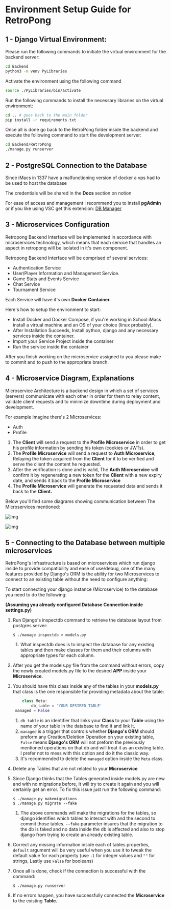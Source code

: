# **Environment Setup Guide for RetroPong**

## 1 - Django Virtual Environment:

Please run the following commands to initiate the virtual environment for the backend server:

```bash
cd Backend
python3 -m venv PyLibraries
```

Activate the environment using the following command

```bash
source ./PyLibraries/bin/activate
```

Run the following commands to install the necessary libraries on the virtual environment:

```bash
cd .. # goes back to the main folder
pip install -r requirements.txt
```

Once all is done go back to the RetroPong folder inside the backend and execute the following command to start the development server:

```bash
cd Backend/RetroPong
./manage.py runserver
```

## 2 - PostgreSQL Connection to the Database

Since iMacs in 1337 have a malfunctioning version of docker a vps had to be used to host the database

The credentials will be shared in the **Docs** section on notion

For ease of access and management i recommend you to install **pgAdmin** or if you like using VSC get this extension: [DB Manager](https://marketplace.visualstudio.com/items?itemName=cweijan.vscode-postgresql-client2)

## 3 - Microservices Configuration

Retropong Backend Interface will be implemented in accordance with microservices technology, which means that each service that handles an aspect in retropong will be isolated in it's own component.

Retropong Backend Interface will be comprised of several services:

* Authentication Service
* User/Player Information and Management Service.
* Game Stats and Events Service
* Chat Service
* Tournament Service

Each Service will have it's own **Docker Container.**

Here's how to setup the environment to start:

* Install Docker and Docker Compose, if you're working in School iMacs install a virtual machine and an OS of your choice (linux probably).
* After Installation Succeeds, Install python, django and any necessary services inside the container.
* Import your Service Project inside the container
* Run the service inside the container

After you finish working on the microservice assigned to you please make to commit and to push to the appropriate branch.

## 4 - Microservice Diagram, Explanations

Microservice Architecture is a backend design in which a set of services (servers) communicate with each other in order for them to relay content, validate client requests and to minimize downtime during deployment and development.

For example imagine there's 2 Microservices:

* Auth
* Profile

1. The **Client** will send a request to the **Profile** **Microservice** in order to get his profile information by sending his token (cookies or JWTs).
2. The **Profile** **Microservice** will send a request to **Auth Microservice**, Relaying the token acquired from the **Client** for it to be verified and serve the client the content he requested.
3. After the verification is done and is valid, The **Auth Microservice** will confirm it by regenerating a new token for the **Client** with a new expiry date, and sends it back to the **Profile Microservice**
4. The **Profile Microservice** will generate the requested data and sends it back to the **Client.**

Below you'll find some diagrams showing communication between The Microservices mentioned:

![img](https://i.imgur.com/tMXO45L.png)

![img](https://i.imgur.com/DgooOcK.png)

## 5 - Connecting to the Database between multiple microservices

RetroPong's Infrastructure is based on microservices which run django inside to provide compatibility and ease of use/debug, one of the many features provided by Django's ORM is the ability for two Microservices to connect to an existing table without the need to configure anything:

To start connecting your django instance (Microservice) to the database you need to do the following:

**(Assuming you already configured Database Connection inside settings.py)**

1. Run Django's inspectdb command to retrieve the database layout from postgres server:

   ```shell
   $ ./manage inspectdb > models.py
   ```

   1. What inspectdb does is to inspect the database for any existing tables and then make classes for them and their columns with appropriate types for each column.
2. After you get the models.py file from the command without errors, copy the newly created models.py file to the desired **APP** inside your **Microservice**.
3. You should have this class inside any of the tables in your **models.py** that class is the one responsible for providing metadata about the table:

   ```python
       class Meta:
           db_table = 'YOUR DESIRED TABLE'
   	managed = False
   ```

   1. `db_table` is an identifier that links your **Class** to your **Table** using the name of your table in the database to find it and link it.
   2. `managed` is a trigger that controls whether **Django's ORM** should preform any Creation/Deletion Operation on your existing table, `False` means **Django's ORM**  will not preform the previously mentioned operations on that db and will treat it as an existing table. I prefer not to mess with this option and do it the classic way.
   3. It's recommended to delete the `managed` option inside the `Meta` class.
4. Delete any Tables that are not related to your **Microservice**
5. Since Django thinks that the Tables generated inside models.py are new and with no migrations before, It will try to create it again and you will certainly get an error. To fix this issue just run the following command:

   ```shell
   $ ./manage.py makemigrations
   $ ./manage.py migrate --fake
   ```

   1. The above commands will make the migrations for the tables, so django identifies which tables to interact with and the second to commit those tables. `--fake` parameter insures that the migration to the db is faked and no data inside the db is affected and also to stop django from trying to create an already existing table.
6. Correct any missing information inside each of tables properties, `default` argument will be very useful when you use it to tweak the default value for each property (use `-1` for integer values and `""` for strings, Lastly use  `False` for booleans)
7. Once all is done, check if the connection is successful with the command:

   ```shell
   $ ./manage.py runserver
   ```
8. If no errors happen, you have successfully connected the **Microservice** to the existing **Table.**
